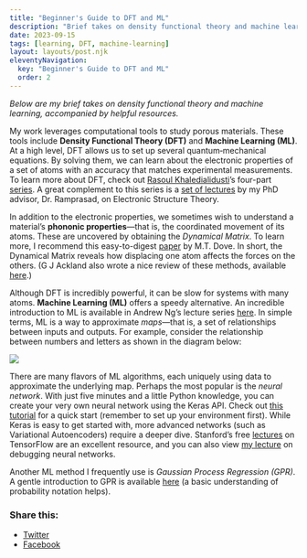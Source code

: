 ```yaml
---
title: "Beginner's Guide to DFT and ML"
description: "Brief takes on density functional theory and machine learning."
date: 2023-09-15
tags: [learning, DFT, machine-learning]
layout: layouts/post.njk
eleventyNavigation:
  key: "Beginner's Guide to DFT and ML"
  order: 2
---
```


*Below are my brief takes on density functional theory and machine learning, accompanied by helpful resources.*

My work leverages computational tools to study porous materials. These tools include **Density Functional Theory (DFT)** and **Machine Learning (ML)**. At a high level, DFT allows us to set up several quantum‐mechanical equations. By solving them, we can learn about the electronic properties of a set of atoms with an accuracy that matches experimental measurements. To learn more about DFT, check out [Rasoul Khaledialidusti](https://www.youtube.com/channel/UCPtZ0t9Fn2cVETnHqJECW2w)’s four-part [series](https://www.youtube.com/playlist?list=PLvZcfmZeLsvrq5kmsBcyFFIozKZR6mJ-s). A great complement to this series is a [set of lectures](https://www.youtube.com/playlist?list=PLT-GNiCGT-NRk1nD8fZqZcn0zuCEJ6E0_) by my PhD advisor, Dr. Ramprasad, on Electronic Structure Theory.

In addition to the electronic properties, we sometimes wish to understand a material’s **phononic properties**—that is, the coordinated movement of its atoms. These are uncovered by obtaining the *Dynamical Matrix*. To learn more, I recommend this easy-to-digest [paper](https://www.neutron-sciences.org/articles/sfn/pdf/2011/01/sfn201112007.pdf) by M.T. Dove. In short, the Dynamical Matrix reveals how displacing one atom affects the forces on the others. (G J Ackland also wrote a nice review of these methods, available [here](https://iopscience.iop.org/article/10.1088/0953-8984/14/11/311/pdf).)

Although DFT is incredibly powerful, it can be slow for systems with many atoms. **Machine Learning (ML)** offers a speedy alternative. An incredible introduction to ML is available in Andrew Ng’s lecture series [here](https://www.youtube.com/watch?v=PPLop4L2eGk&list=PLLssT5z_DsK-h9vYZkQkYNWcItqhlRJLN). In simple terms, ML is a way to approximate *maps*—that is, a set of relationships between inputs and outputs. For example, consider the relationship between numbers and letters as shown in the diagram below:

![](https://rishigurnani.wordpress.com/wp-content/uploads/2020/08/map.png?w=240)

There are many flavors of ML algorithms, each uniquely using data to approximate the underlying map. Perhaps the most popular is the *neural network*. With just five minutes and a little Python knowledge, you can create your very own neural network using the Keras API. Check out [this tutorial](https://machinelearningmastery.com/tutorial-first-neural-network-python-keras/) for a quick start (remember to set up your environment first). While Keras is easy to get started with, more advanced networks (such as Variational Autoencoders) require a deeper dive. Stanford’s free [lectures](http://web.stanford.edu/class/cs20si/syllabus.html) on TensorFlow are an excellent resource, and you can also view [my lecture](https://www.youtube.com/watch?v=TFWYoZoezrY) on debugging neural networks.

Another ML method I frequently use is *Gaussian Process Regression (GPR)*. A gentle introduction to GPR is available [here](https://towardsdatascience.com/quick-start-to-gaussian-process-regression-36d838810319) (a basic understanding of probability notation helps).

### Share this:

- [Twitter](https://rishigurnani.wordpress.com/learning/?share=twitter "Click to share on Twitter")
- [Facebook](https://rishigurnani.wordpress.com/learning/?share=facebook "Click to share on Facebook")
